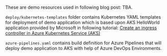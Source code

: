 These are demo resources used in following blog post: TBA.

```deploy/kubernetes-templates``` folder contains Kubernetes YAML templates for deployment of demo application which is based upon AKS HelloWorld application provided by Microsoft in following tutorial: [Create an ingress controller in Azure Kubernetes Service (AKS)](https://docs.microsoft.com/en-us/azure/aks/ingress-basic?tabs=azure-cli)

```azure-pipelines.yaml``` contains build definition for Azure Pipelines that will deploy demo application to AKS with help of Azure DevOps Environments.
